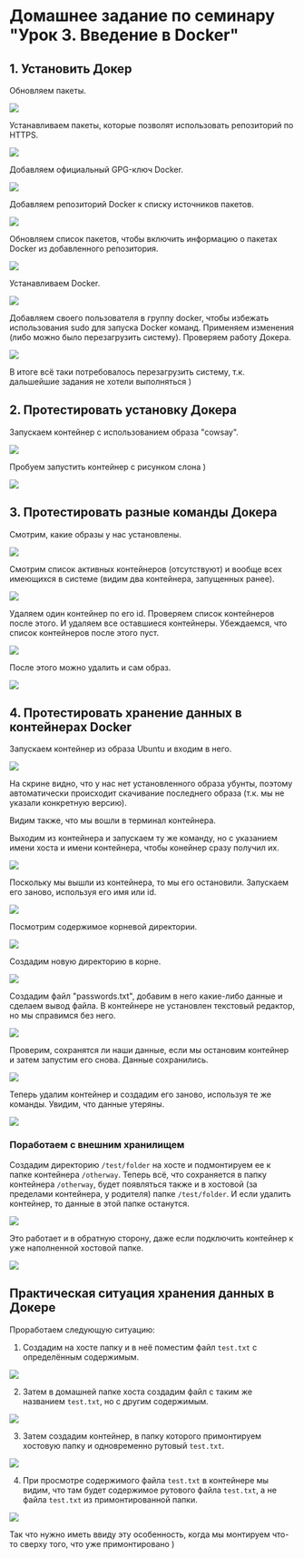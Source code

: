# Домашнее задание по семинару "Урок 3. Введение в Docker"

## 1. Установить Докер

Обновляем пакеты.

![](1.gif)

Устанавливаем пакеты, которые позволят использовать репозиторий по HTTPS.

![](2.gif)

Добавляем официальный GPG-ключ Docker.

![](3.gif)

Добавляем репозиторий Docker к списку источников пакетов.

![](4.gif)

Обновляем список пакетов, чтобы включить информацию о пакетах Docker из добавленного репозитория.

![](5.gif)

Устанавливаем Docker.

![](6.gif)

Добавляем своего пользователя в группу docker, чтобы избежать использования sudo для запуска Docker команд.
Применяем изменения (либо можно было перезагрузить систему).
Проверяем работу Докера.

![](7.gif)

В итоге всё таки потребовалось перезагрузить систему, т.к. дальшейшие задания не хотели выполняться )


## 2. Протестировать установку Докера

Запускаем контейнер с использованием образа "cowsay".

![](8.gif)

Пробуем запустить контейнер с рисунком слона )

![](9.gif)


## 3. Протестировать разные команды Докера

Смотрим, какие образы у нас установлены.

![](10.gif)

Смотрим список активных контейнеров (отсутствуют) и вообще всех имеющихся в системе (видим два контейнера, запущенных ранее).

![](11.gif)

Удаляем один контейнер по его id. Проверяем список контейнеров после этого. И удаляем все оставшиеся контейнеры. Убеждаемся, что список контейнеров после этого пуст.

![](12.gif)

После этого можно удалить и сам образ. 

![](13.gif)


## 4. Протестировать хранение данных в контейнерах Docker

Запускаем контейнер из образа Ubuntu и входим в него.

![](14.gif)

На скрине видно, что у нас нет установленного образа убунты, поэтому автоматически происходит скачивание последнего образа (т.к. мы не указали конкретную версию).  

Видим также, что мы вошли в терминал контейнера.

Выходим из контейнера и запускаем ту же команду, но с указанием имени хоста и имени контейнера, чтобы конейнер сразу получил их.

![](15.gif)

Поскольку мы вышли из контейнера, то мы его остановили. Запускаем его заново, используя его имя или id.

![](16.gif)

Посмотрим содержимое корневой директории.

![](17.gif)

Создадим новую директорию в корне.

![](18.gif)

Создадим файл "passwords.txt", добавим в него какие-либо данные и сделаем вывод файла. В контейнере не установлен текстовый редактор, но мы справимся без него.

![](19.gif)

Проверим, сохранятся ли наши данные, если мы остановим контейнер и затем запустим его снова. Данные сохранились.

![](20.gif)

Теперь удалим контейнер и создадим его заново, используя те же команды. Увидим, что данные утеряны.

![](21.gif)

### Поработаем с внешним хранилищем

Создадим директорию `/test/folder` на хосте и подмонтируем ее к папке контейнера `/otherway`. Теперь всё, что сохраняется в папку контейнера `/otherway`, будет появляться также и в хостовой (за пределами контейнера, у родителя) папке `/test/folder`.
И если удалить контейнер, то данные в этой папке останутся.

![](22.gif)

Это работает и в обратную сторону, даже если подключить контейнер к уже наполненной хостовой папке.

![](23.gif)

## Практическая ситуация хранения данных в Докере

Проработаем следующую ситуацию:

1. Создадим на хосте папку и в неё поместим файл `test.txt` c определённым содержимым.

![](24.gif)

2. Затем в домашней папке хоста создадим файл с таким же названием `test.txt`, но с другим содержимым.

![](25.gif)

3. Затем создадим контейнер, в папку которого примонтируем хостовую папку и одновременно рутовый `test.txt`.

![](26.gif)

4. При просмотре содержимого файла `test.txt` в контейнере мы видим, что там будет содержимое рутового файла `test.txt`, а не файла `test.txt` из примонтированной папки.

![](27.gif)

Так что нужно иметь ввиду эту особенность, когда мы монтируем что-то сверху того, что уже примонтировано )